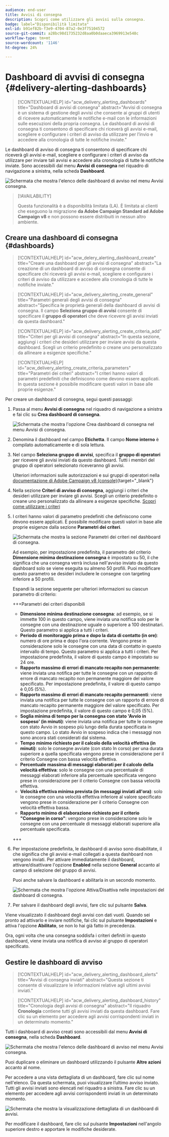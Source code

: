```yaml
---
audience: end-user
title: Avvisi di consegna
description: Scopri come utilizzare gli avvisi sulla consegna.
badge: label="Disponibilità limitata"
exl-id: b91ef82b-f3e9-4704-87a2-0e3f75104572
source-git-commit: a28bc98d1735232d8aa0b0daaeca3969913e548c
workflow-type: tm+mt
source-wordcount: '1146'
ht-degree: 24%

---
```


# Dashboard di avvisi di consegna {#delivery-alerting-dashboards}

>[!CONTEXTUALHELP]
>id="acw_delivery_alerting_dashboards"
>title="Dashboard di avvisi di consegna"
>abstract="Avvisi di consegna è un sistema di gestione degli avvisi che consente ai gruppi di utenti di ricevere automaticamente le notifiche e-mail con le informazioni sulle esecuzioni della propria consegna. Le dashboard di avvisi di consegna ti consentono di specificare chi riceverà gli avvisi e-mail, scegliere e configurare i criteri di avviso da utilizzare per l’invio e accedere alla cronologia di tutte le notifiche inviate."

Le dashboard di avviso di consegna ti consentono di specificare chi riceverà gli avvisi e-mail, scegliere e configurare i criteri di avviso da utilizzare per inviare tali avvisi e accedere alla cronologia di tutte le notifiche inviate. Sono accessibili dal menu **Avvisi di consegna** nel riquadro di navigazione a sinistra, nella scheda **Dashboard**.

![Schermata che mostra l&#39;elenco delle dashboard di avviso nel menu Avvisi consegna.](assets/alerting-dashboard-list.png)

>[!AVAILABILITY]
>
>Questa funzionalità è a disponibilità limitata (LA). È limitata ai clienti che eseguono la migrazione **da Adobe Campaign Standard ad Adobe Campaign v8** e non possono essere distribuiti in nessun altro ambiente.

## Creare una dashboard di consegna {#dashboards}

>[!CONTEXTUALHELP]
>id="acw_delery_alerting_dashboard_create"
>title="Creare una dashboard per gli avvisi di consegna"
>abstract="La creazione di un dashboard di avviso di consegna consente di specificare chi riceverà gli avvisi e-mail, scegliere e configurare i criteri di avviso da utilizzare e accedere alla cronologia di tutte le notifiche inviate."

>[!CONTEXTUALHELP]
>id="acw_delivery_alerting_create_general"
>title="Parametri generali degli avvisi di consegna"
>abstract="Specifica le proprietà generali della dashboard di avvisi di consegna. Il campo **Seleziona gruppo di avvisi** consente di specificare il **gruppo di operatori** che deve ricevere gli avvisi inviati da questa dashboard."

>[!CONTEXTUALHELP]
>id="acw_delivery_alerting_create_criteria_add"
>title="Criteri per gli avvisi di consegna"
>abstract="In questa sezione, aggiungi i criteri che desideri utilizzare per inviare avvisi da questa dashboard. Scegli un criterio predefinito o creane uno personalizzato da allineare a esigenze specifiche."

>[!CONTEXTUALHELP]
>id="acw_delivery_alerting_create_criteria_parameters"
>title="Parametri dei criteri"
>abstract="I criteri hanno valori di parametri predefiniti che definiscono come devono essere applicati. In questa sezione è possibile modificare questi valori in base alle proprie esigenze."

Per creare un dashboard di consegna, segui questi passaggi:

1. Passa al menu **Avvisi di consegna** nel riquadro di navigazione a sinistra e fai clic su **Crea dashboard di consegna**.

   ![Schermata che mostra l&#39;opzione Crea dashboard di consegna nel menu Avvisi di consegna.](assets/alerting-dashboard.png)

1. Denomina il dashboard nel campo **Etichetta**. Il campo **Nome interno** è compilato automaticamente e di sola lettura.

1. Nel campo **Seleziona gruppo di avvisi**, specifica il **gruppo di operatori** per ricevere gli avvisi inviati da questo dashboard. Tutti i membri del gruppo di operatori selezionato riceveranno gli avvisi.

   Ulteriori informazioni sulle autorizzazioni e sui gruppi di operatori nella [documentazione di Adobe Campaign v8 (console)](https://experienceleague.adobe.com/it/docs/campaign/campaign-v8/admin/permissions/gs-permissions){target="_blank"}

1. Nella sezione **Criteri di avviso di consegna**, aggiungi i criteri che desideri utilizzare per inviare gli avvisi. Scegli un criterio predefinito o creane uno personalizzato da allineare a esigenze specifiche. [Scopri come utilizzare i criteri](../msg/delivery-alerting-criteria.md)

1. I criteri hanno valori di parametro predefiniti che definiscono come devono essere applicati. È possibile modificare questi valori in base alle proprie esigenze dalla sezione **Parametri dei criteri**.

   ![Schermata che mostra la sezione Parametri dei criteri nel dashboard di consegna.](assets/alerting-criteria-parameters.png)

   Ad esempio, per impostazione predefinita, il parametro del criterio **Dimensione minima destinazione consegna** è impostato su 50, il che significa che una consegna verrà inclusa nell&#39;avviso inviato da questo dashboard solo se viene eseguita su almeno 50 profili. Puoi modificare questo parametro se desideri includere le consegne con targeting inferiore a 50 profili.

   Espandi la sezione seguente per ulteriori informazioni su ciascun parametro di criterio:

   +++Parametri dei criteri disponibili

   * **Dimensione minima destinazione consegna**: ad esempio, se si immette 100 in questo campo, viene inviata una notifica solo per le consegne con una destinazione uguale o superiore a 100 destinatari. Questo parametro si applica a tutti i criteri.
   * **Periodo di monitoraggio prima e dopo la data di contatto (in ore)**: numero di ore prima e dopo l&#39;ora corrente. Vengono prese in considerazione solo le consegne con una data di contatto in questo intervallo di tempo. Questo parametro si applica a tutti i criteri. Per impostazione predefinita, il valore di questo campo è impostato su 24 ore.
   * **Rapporto massimo di errori di mancato recapito non permanente**: viene inviata una notifica per tutte le consegne con un rapporto di errore di mancato recapito non permanente maggiore del valore specificato. Per impostazione predefinita, il valore di questo campo è 0,05 (5%).
   * **Rapporto massimo di errori di mancato recapito permanenti**: viene inviata una notifica per tutte le consegne con un rapporto di errore di mancato recapito permanente maggiore del valore specificato. Per impostazione predefinita, il valore di questo campo è 0,05 (5%).
   * **Soglia minima di tempo per la consegna con stato &#39;Avvio in sospeso&#39; (in minuti)**: viene inviata una notifica per tutte le consegne con stato Avvio in sospeso più lungo della durata specificata in questo campo. Lo stato Avvio in sospeso indica che i messaggi non sono ancora stati considerati dal sistema.
   * **Tempo minimo richiesto per il calcolo della velocità effettiva (in minuti)**: solo le consegne avviate (con stato In corso) per una durata superiore a quella specificata vengono prese in considerazione per il criterio Consegne con bassa velocità effettiva.
   * **Percentuale massima di messaggi elaborati per il calcolo della velocità effettiva**: solo le consegne con una percentuale di messaggi elaborati inferiore alla percentuale specificata vengono prese in considerazione per il criterio Consegne con bassa velocità effettiva.
   * **Velocità effettiva minima prevista (in messaggi inviati all&#39;ora)**: solo le consegne con una velocità effettiva inferiore al valore specificato vengono prese in considerazione per il criterio Consegne con velocità effettiva bassa.
   * **Rapporto minimo di elaborazione richiesto per il criterio &quot;Consegne in corso&quot;**: vengono prese in considerazione solo le consegne con una percentuale di messaggi elaborati superiore alla percentuale specificata.

   +++

1. Per impostazione predefinita, le dashboard di avviso sono disabilitate, il che significa che gli avvisi e-mail collegati a questa dashboard non vengono inviati. Per attivare immediatamente il dashboard, attivare/disattivare l&#39;opzione **Enabled** nella sezione **General** accanto al campo di selezione del gruppo di avvisi.

   Puoi anche salvare la dashboard e abilitarla in un secondo momento.

   ![Schermata che mostra l&#39;opzione Attiva/Disattiva nelle impostazioni del dashboard di consegna.](assets/alerting-dashboard-enable.png)

1. Per salvare il dashboard degli avvisi, fare clic sul pulsante **Salva**.

Viene visualizzato il dashboard degli avvisi con dati vuoti. Quando sei pronto ad attivarlo e inviare notifiche, fai clic sul pulsante **Impostazioni** e attiva l&#39;opzione **Abilitato**, se non lo hai già fatto in precedenza.

Ora, ogni volta che una consegna soddisfa i criteri definiti in questo dashboard, viene inviata una notifica di avviso al gruppo di operatori specificato.

## Gestire le dashboard di avviso

>[!CONTEXTUALHELP]
>id="acw_delivery_alerting_dashboard_alerts"
>title="Avvisi di consegna inviati"
>abstract="Questa sezione ti consente di visualizzare le informazioni relative agli ultimi avvisi inviati."

>[!CONTEXTUALHELP]
>id="acw_delivery_alerting_dashboard_history"
>title="Cronologia degli avvisi di consegna"
>abstract="Il riquadro **Cronologia** contiene tutti gli avvisi inviati da questa dashboard. Fare clic su un elemento per accedere agli avvisi corrispondenti inviati in un determinato momento."

Tutti i dashboard di avviso creati sono accessibili dal menu **Avvisi di consegna**, nella scheda **Dashboard**.

![Schermata che mostra l&#39;elenco delle dashboard di avviso nel menu Avvisi consegna.](assets/alerting-dashboard-list.png)

Puoi duplicare o eliminare un dashboard utilizzando il pulsante **Altre azioni** accanto al nome.

Per accedere a una vista dettagliata di un dashboard, fare clic sul nome nell&#39;elenco. Da questa schermata, puoi visualizzare l’ultimo avviso inviato. Tutti gli avvisi inviati sono elencati nel riquadro a sinistra. Fare clic su un elemento per accedere agli avvisi corrispondenti inviati in un determinato momento.

![Schermata che mostra la visualizzazione dettagliata di un dashboard di avvisi.](assets/alerting-dashboard-details.png)

Per modificare il dashboard, fare clic sul pulsante **Impostazioni** nell&#39;angolo superiore destro e apportare le modifiche desiderate.
